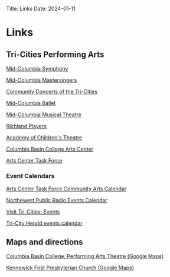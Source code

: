 Title: Links
Date: 2024-01-11

# Links

## Tri-Cities Performing Arts

[Mid-Columbia Symphony](https://midcolumbiasymphony.org/)

[Mid-Columbia Mastersingers](https://mcmastersingers.org/)

[Community Concerts of the Tri-Cities](https://communityconcertstc.org/)

[Mid-Columbia Ballet](https://midcolumbiaballet.org/)

[Mid-Columbia Musical Theatre](https://mcmt.show/)

[Richland Players](https://www.richlandplayers.org/)

[Academy of Children's Theatre](https://www.academyofchildrenstheatre.org/)

[Columbia Basin College Arts Center](https://www.cbcartscenter.com/)

[Arts Center Task Force](https://www.artscentertaskforce.com/)


### Event Calendars

[Arts Center Task Force Community Arts Calendar](https://www.artscentertaskforce.com/community-arts-calendar)

[Northewest Public Radio Events Calendar](https://www.nwpb.org/events/)

[Visit Tri-Cities: Events](http://www.visittri-cities.com/Events)

[Tri-City Herald events calendar](https://www.tri-cityherald.com/entertainment/local-events/)


## Maps and directions

[Columbia Basin College, Performing Arts Theatre (Google Maps)](https://goo.gl/maps/kNZ4DFSqJUNVorCE6)

[Kennewick First Presbyterian Church (Google Maps)](https://goo.gl/maps/quHQSkdBnScDHqh26)



